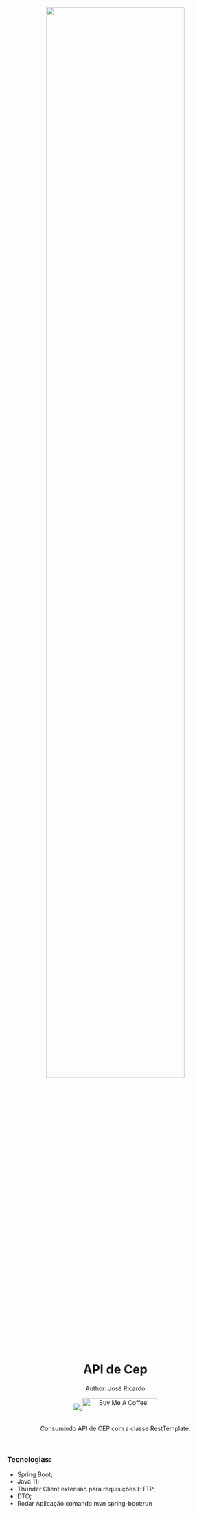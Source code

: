 <div align="center">
  <img src= ![APiCEp](https://github.com/ricardoricarte/cep/assets/56279938/ec7c3f1e-1e79-4f32-8db9-14baa649129b)
 width="80%">
  <h1 style="border-bottom:none">API de Cep</h1>
  <p>Author: José Ricardo</p>
  
  
  <a href="https://www.linkedin.com/in/ze-ricardo/">
     <img src="https://img.shields.io/badge/LinkedIn-0077B5?style=for-the-badge&logo=linkedin&logoColor=white">
  </a>
    <a href="https://www.buymeacoffee.com/codeandmusic" target="_blank"><img src="https://cdn.buymeacoffee.com/buttons/default-orange.png" alt="Buy Me A Coffee" height="28" width="174"></a>
  
  <br>
  <br>
  <p>Consumindo API de CEP com a classe RestTemplate.</p>
  <br>
  <div align="justify">  
    
  <h3>Tecnologias:</h3>
  
   + Spring Boot;
   + Java 11;
   + Thunder Client extensão para requisições HTTP;
   + DTO;
   + Rodar Aplicação comando mvn spring-boot:run
   
  </div>
</div>
